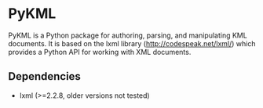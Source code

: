 # PyKML

PyKML is a Python package for authoring, parsing, and manipulating KML
documents.  It is based on the lxml library (http://codespeak.net/lxml/)
which provides a Python API for working with XML documents.

## Dependencies

* lxml (>=2.2.8, older versions not tested)

